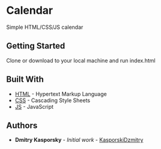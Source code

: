 # Calendar

Simple HTML/CSS/JS calendar

## Getting Started

Clone or download to your local machine and run index.html

## Built With

* [HTML](https://developer.mozilla.org/en-US/docs/Web/HTML) - Hypertext Markup Language
* [CSS](https://developer.mozilla.org/en-US/docs/Web/CSS) - Cascading Style Sheets
* [JS](https://developer.mozilla.org/en-US/docs/Web/JavaScript) - JavaScript

## Authors

* **Dmitry Kasporsky** - *Initial work* - [KasporskiDzmitry](https://github.com/KasporskiDzmitry)
